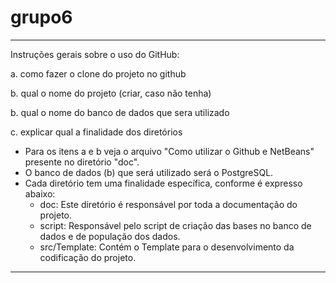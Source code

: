 # grupo6
---
Instruções gerais sobre o uso do GitHub:

a. como fazer o clone do projeto no github

b. qual o nome do projeto (criar, caso não tenha)

b. qual o nome do banco de dados que sera utilizado

c. explicar qual a finalidade dos diretórios

 - Para os itens a e b veja o arquivo "Como utilizar o Github e NetBeans" presente no diretório "doc".
 - O banco de dados (b) que será utilizado será o PostgreSQL.
 - Cada diretório tem uma finalidade específica, conforme é expresso abaixo:
      - doc: Este diretório é responsável por toda a documentação do projeto.
      - script: Responsável pelo script de criação das bases no banco de dados e de população dos dados.
      - src/Template: Contém o Template para o desenvolvimento da codificação do projeto.
---
